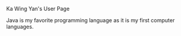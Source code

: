Ka Wing Yan's User Page 

Java is my favorite programming language as it is my first computer languages.
